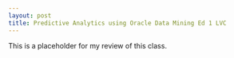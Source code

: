 ```yaml
---
layout: post
title: Predictive Analytics using Oracle Data Mining Ed 1 LVC
---
```


This is a placeholder for my review of this class.
